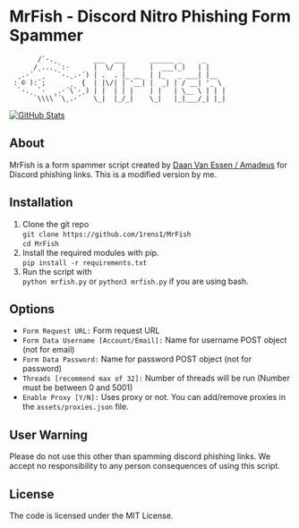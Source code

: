 # MrFish - Discord Nitro Phishing Form Spammer

```
       /`·.¸         ___  ___      ______ _     _
      /¸...¸`:·      |  \/  |      |  ___(_)   | |
  ¸.·´  ¸   `·.¸.·´) | .  . |_ __  | |_   _ ___| |__
 : © ):´;      ¸  {  | |\/| | '__| |  _| | / __| '_ \
  `·.¸ `·  ¸.·´\`·¸) | |  | | |    | |   | \__ \ | | |
      `\\\\´´\¸.·´   \_|  |_/_|    \_|   |_|___/_| |_|
```

[![GitHub Stats](https://github-readme-stats.vercel.app/api/pin/?username=1rens1&repo=MrFish)](https://github.com/1rens1/MrFish)

## About

MrFish is a form spammer script created by [Daan Van Essen / Amadeus](https://hrzn.bio/teylver) for Discord phishing links.
This is a modified version by me.

## Installation

1. Clone the git repo<br/>
    `git clone https://github.com/1rens1/MrFish`<br/>
    `cd MrFish`
2. Install the required modules with pip.<br/>
    `pip install -r requirements.txt`
3. Run the script with<br/>
    `python mrfish.py` or `python3 mrfish.py` if you are using bash.

## Options

-   `Form Request URL:` Form request URL
-   `Form Data Username [Account/Email]:` Name for username POST object (not for email)
-   `Form Data Password:` Name for password POST object (not for password)
-   `Threads [recommend max of 32]:` Number of threads will be run (Number must be between 0 and 5001)
-   `Enable Proxy [Y/N]:` Uses proxy or not. You can add/remove proxies in the `assets/proxies.json` file.

## User Warning

Please do not use this other than spamming discord phishing links.
We accept no responsibility to any person consequences of using this script.

## License

The code is licensed under the MIT License.
